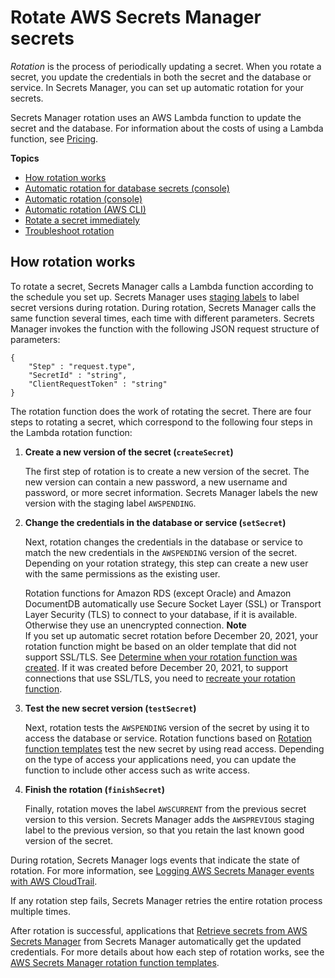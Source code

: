 # Rotate AWS Secrets Manager secrets<a name="rotating-secrets"></a>

*Rotation* is the process of periodically updating a secret\. When you rotate a secret, you update the credentials in both the secret and the database or service\. In Secrets Manager, you can set up automatic rotation for your secrets\. 

Secrets Manager rotation uses an AWS Lambda function to update the secret and the database\. For information about the costs of using a Lambda function, see [Pricing](intro.md#asm_pricing)\.

**Topics**
+ [How rotation works](#rotate-secrets_how)
+ [Automatic rotation for database secrets \(console\)](rotate-secrets_turn-on-for-db.md)
+ [Automatic rotation \(console\)](rotate-secrets_turn-on-for-other.md)
+ [Automatic rotation \(AWS CLI\)](rotate-secrets-cli.md)
+ [Rotate a secret immediately](rotate-secrets_now.md)
+ [Troubleshoot rotation](troubleshoot_rotation.md)

## How rotation works<a name="rotate-secrets_how"></a>

To rotate a secret, Secrets Manager calls a Lambda function according to the schedule you set up\. Secrets Manager uses [staging labels](https://docs.aws.amazon.com/secretsmanager/latest/userguide/getting-started.html#term_version) to label secret versions during rotation\. During rotation, Secrets Manager calls the same function several times, each time with different parameters\. Secrets Manager invokes the function with the following JSON request structure of parameters: 

```
{
    "Step" : "request.type",
    "SecretId" : "string",
    "ClientRequestToken" : "string"
}
```

The rotation function does the work of rotating the secret\. There are four steps to rotating a secret, which correspond to the following four steps in the Lambda rotation function:

1. **Create a new version of the secret \(`createSecret`\)**

   The first step of rotation is to create a new version of the secret\. The new version can contain a new password, a new username and password, or more secret information\. Secrets Manager labels the new version with the staging label `AWSPENDING`\.

1. **Change the credentials in the database or service \(`setSecret`\)**

   Next, rotation changes the credentials in the database or service to match the new credentials in the `AWSPENDING` version of the secret\. Depending on your rotation strategy, this step can create a new user with the same permissions as the existing user\. 

   Rotation functions for Amazon RDS \(except Oracle\) and Amazon DocumentDB automatically use Secure Socket Layer \(SSL\) or Transport Layer Security \(TLS\) to connect to your database, if it is available\. Otherwise they use an unencrypted connection\.
**Note**  
If you set up automatic secret rotation before December 20, 2021, your rotation function might be based on an older template that did not support SSL/TLS\. See [Determine when your rotation function was created](troubleshoot_rotation.md#rotation-function-created-date)\. If it was created before December 20, 2021, to support connections that use SSL/TLS, you need to [recreate your rotation function](rotate-secrets_turn-on-for-db.md)\.

1. **Test the new secret version \(`testSecret`\)**

   Next, rotation tests the `AWSPENDING` version of the secret by using it to access the database or service\. Rotation functions based on [Rotation function templates](reference_available-rotation-templates.md) test the new secret by using read access\. Depending on the type of access your applications need, you can update the function to include other access such as write access\.

1. **Finish the rotation \(`finishSecret`\)**

   Finally, rotation moves the label `AWSCURRENT` from the previous secret version to this version\. Secrets Manager adds the `AWSPREVIOUS` staging label to the previous version, so that you retain the last known good version of the secret\. 

During rotation, Secrets Manager logs events that indicate the state of rotation\. For more information, see [Logging AWS Secrets Manager events with AWS CloudTrail](retrieve-ct-entries.md)\.

If any rotation step fails, Secrets Manager retries the entire rotation process multiple times\.

After rotation is successful, applications that [Retrieve secrets from AWS Secrets Manager](retrieving-secrets.md) from Secrets Manager automatically get the updated credentials\. For more details about how each step of rotation works, see the [AWS Secrets Manager rotation function templates](reference_available-rotation-templates.md)\.